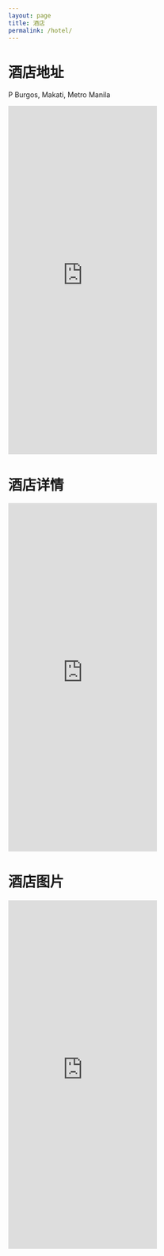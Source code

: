 ```yaml
---
layout: page
title: 酒店
permalink: /hotel/
---
```


# 酒店地址

P Burgos, Makati, Metro Manila

<iframe src="https://skydrive.live.com/embed?cid=8B504C1595CD3973&resid=8B504C1595CD3973%2126382&authkey=AJzDcN30q6g4W0Y&em=2" height="700px" frameborder="0" scrolling="no"></iframe>

# 酒店详情

<iframe src="https://www.google.com/travel/hotels/place%20hotel/place/1835168038465247519/location?ap=YhMxODM1MTY4MDM4NDY1MjQ3NTE5&g2lb=4181926%2C4208993%2C4209588%2C4223281%2C4227717%2C4207631%2C4215556%2C4220469&hl=zh-CN&gl=ph&un=0&q=place%20hotel&rp=OAJAAA&ictx=1&ved=0CEkQqOACKABqFwoTCPD9zqe2o98CFQAAAAAdAAAAABAB&hrf=CgUIiCcQACIDUEhQKhYKBwjjDxABGAcSBwjjDxABGAgYASgAcgIIApoBMRIvUG9ibGFjaW9uLCDppqzljaHokoLluILpqazlsLzmi4nlpKfpg73kvJrpmYTov5GSAQIgAQ&tcfs=EhoaGAoKMjAxOS0wMS0wNxIKMjAxOS0wMS0wOBgCUgA" height="700px" frameborder="0" scrolling="no"></iframe>

# 酒店图片

<iframe src="https://www.google.com/travel/hotels/place%20hotel/place/1835168038465247519/photos?ap=YhMxODM1MTY4MDM4NDY1MjQ3NTE5&g2lb=4181926%2C4208993%2C4209588%2C4223281%2C4227717%2C4207631%2C4215556%2C4220469&hl=zh-CN&gl=ph&un=0&q=place%20hotel&rp=OAJAAA&ictx=1&ved=0CEkQqOACKABqFwoTCPD9zqe2o98CFQAAAAAdAAAAABAB&hrf=CgUIiCcQACIDUEhQKhYKBwjjDxABGAcSBwjjDxABGAgYASgAcgIIApoBMRIvUG9ibGFjaW9uLCDppqzljaHokoLluILpqazlsLzmi4nlpKfpg73kvJrpmYTov5GSAQIgAQ&tcfs=EhoaGAoKMjAxOS0wMS0wNxIKMjAxOS0wMS0wOBgCUgA" height="700px" frameborder="0" scrolling="no"></iframe>


<!-- # 酒店图片

![hotel1](/assets/img/posts/hotel1.jpg "hotel1")

![hotel2](/assets/img/posts/hotel2.jpg "hotel2")

![hotel3](/assets/img/posts/hotel3.jpg "hotel3")

![hotel4](/assets/img/posts/hotel4.jpg "hotel4")

![hotel5](/assets/img/posts/hotel5.jpg "hotel5")

![hotel6](/assets/img/posts/hotel6.jpg "hotel6")

![hotel7](/assets/img/posts/hotel7.jpg "hotel7") -->